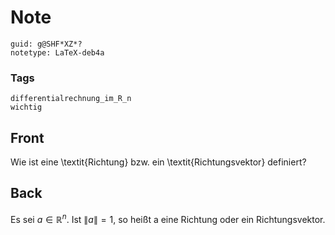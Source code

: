 # Note
```
guid: g@SHF*XZ*?
notetype: LaTeX-deb4a
```

### Tags
```
differentialrechnung_im_R_n
wichtig
```

## Front
Wie ist eine \textit{Richtung} bzw. ein \textit{Richtungsvektor} definiert?

## Back
Es sei $a \in \mathbb{R}^{n} .$ Ist $\|a\|=1,$ so heißt a eine Richtung oder ein Richtungsvektor.

